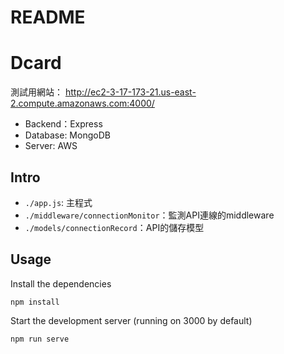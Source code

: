 # README

# Dcard

測試用網站： http://ec2-3-17-173-21.us-east-2.compute.amazonaws.com:4000/

- Backend：Express
- Database: MongoDB
- Server: AWS

## Intro

- `./app.js`: 主程式
- `./middleware/connectionMonitor`：監測API連線的middleware
- `./models/connectionRecord`：API的儲存模型


## Usage

Install the dependencies

```
npm install
```

Start the development server (running on 3000 by default)

```
npm run serve
```
